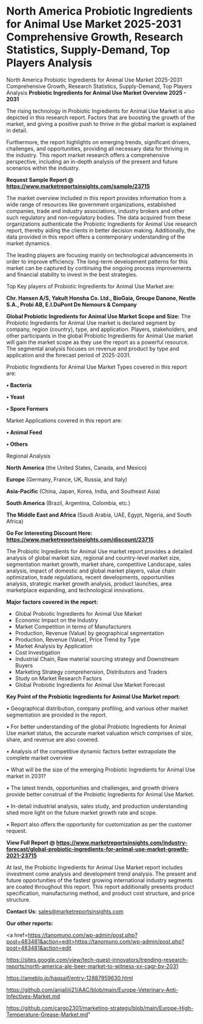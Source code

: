 # North America Probiotic Ingredients for Animal Use Market 2025-2031 Comprehensive Growth, Research Statistics, Supply-Demand,  Top Players Analysis
North America Probiotic Ingredients for Animal Use Market 2025-2031 Comprehensive Growth, Research Statistics, Supply-Demand,  Top Players Analysis
<Strong> Probiotic Ingredients for Animal Use Market Overview 2025 - 2031</strong>

The rising technology in Probiotic Ingredients for Animal Use Market is also depicted in this research report. Factors that are boosting the growth of the market, and giving a positive push to thrive in the global market is explained in detail.

Furthermore, the report highlights on emerging trends, significant drivers, challenges, and opportunities, providing all necessary data for thriving in the industry. This report market research offers a comprehensive perspective, including an in-depth analysis of the present and future scenarios within the industry.

<strong>Request Sample Report @ <a href=https://www.marketreportsinsights.com/sample/23715>https://www.marketreportsinsights.com/sample/23715</a></strong>

The market overview included in this report provides information from a wide range of resources like government organizations, established companies, trade and industry associations, industry brokers and other such regulatory and non-regulatory bodies. The data acquired from these organizations authenticate the Probiotic Ingredients for Animal Use research report, thereby aiding the clients in better decision making. Additionally, the data provided in this report offers a contemporary understanding of the market dynamics.

The leading players are focusing mainly on technological advancements in order to improve efficiency. The long-term development patterns for this market can be captured by continuing the ongoing process improvements and financial stability to invest in the best strategies.

Top Key players of Probiotic Ingredients for Animal Use Market are:

<strong>Chr. Hansen A/S, Yakult Honsha Co. Ltd., BioGaia, Groupe Danone, Nestle S.A., Probi AB, E.I.DuPont De Nemours & Company</strong>

<strong><b>Global Probiotic Ingredients for Animal Use Market Scope and Size:</b></strong>
The Probiotic Ingredients for Animal Use market is declared segment by company, region (country), type, and application. Players, stakeholders, and other participants in the global Probiotic Ingredients for Animal Use market will gain the market scope as they use the report as a powerful resource. The segmental analysis focuses on revenue and product by type and application and the forecast period of 2025-2031.

Probiotic Ingredients for Animal Use Market Types covered in this report are:

<strong>• Bacteria

• Yeast

• Spore Formers</strong>

Market Applications covered in this report are:

<strong>• Animal Feed

• Others</strong> 

Regional Analysis

<strong>North America</strong> (the United States, Canada, and Mexico)

<strong>Europe</strong> (Germany, France, UK, Russia, and Italy)

<strong>Asia-Pacific</strong> (China, Japan, Korea, India, and Southeast Asia)

<strong>South America</strong> (Brazil, Argentina, Colombia, etc.)

<strong>The Middle East and Africa</strong> (Saudi Arabia, UAE, Egypt, Nigeria, and South Africa)

<strong>Go For Interesting Discount Here: <a href=https://www.marketreportsinsights.com/discount/23715>https://www.marketreportsinsights.com/discount/23715</a></strong>

The Probiotic Ingredients for Animal Use market report provides a detailed analysis of global market size, regional and country-level market size, segmentation market growth, market share, competitive Landscape, sales analysis, impact of domestic and global market players, value chain optimization, trade regulations, recent developments, opportunities analysis, strategic market growth analysis, product launches, area marketplace expanding, and technological innovations.

<strong><b>Major factors covered in the report:</b></strong>
<ul>
  <li>Global Probiotic Ingredients for Animal Use Market </li>
  <li>Economic Impact on the Industry</li>
  <li>Market Competition in terms of Manufacturers</li>
  <li>Production, Revenue (Value) by geographical segmentation</li>
  <li>Production, Revenue (Value), Price Trend by Type</li>
  <li>Market Analysis by Application</li>
  <li>Cost Investigation</li>
  <li>Industrial Chain, Raw material sourcing strategy and Downstream Buyers</li>
  <li>Marketing Strategy comprehension, Distributors and Traders</li>
  <li>Study on Market Research Factors</li>
  <li>Global Probiotic Ingredients for Animal Use Market Forecast</li>
</ul>

<strong><b>Key Point of the Probiotic Ingredients for Animal Use Market report:</b></strong>

• Geographical distribution, company profiling, and various other market segmentation are provided in the report.

• For better understanding of the global Probiotic Ingredients for Animal Use market status, the accurate market valuation which comprises of size, share, and revenue are also covered.

• Analysis of the competitive dynamic factors better extrapolate the complete market overview

• What will be the size of the emerging Probiotic Ingredients for Animal Use market in 2031?

• The latest trends, opportunities and challenges, and growth drivers provide better construal of the Probiotic Ingredients for Animal Use Market.

• In-detail industrial analysis, sales study, and production understanding shed more light on the future market growth rate and scope.

• Report also offers the opportunity for customization as per the customer request.

<strong><b>View Full Report @ <a href=https://www.marketreportsinsights.com/industry-forecast/global-probiotic-ingredients-for-animal-use-market-growth-2021-23715>https://www.marketreportsinsights.com/industry-forecast/global-probiotic-ingredients-for-animal-use-market-growth-2021-23715</a></b></strong>


At last, the Probiotic Ingredients for Animal Use Market report includes investment come analysis and development trend analysis. The present and future opportunities of the fastest growing international industry segments are coated throughout this report. This report additionally presents product specification, manufacturing method, and product cost structure, and price structure.

<strong>Contact Us:</strong>
sales@marketreportsinsights.com

<strong>Our other reports:</strong>

<a href=https://tanomuno.com/wp-admin/post.php?post=483481&action=edit>https://tanomuno.com/wp-admin/post.php?post=483481&action=edit</a>

<a href=https://sites.google.com/view/tech-quest-innovators/trending-research-reports/north-america-ale-beer-market-to-witness-xx-cagr-by-2031>https://sites.google.com/view/tech-quest-innovators/trending-research-reports/north-america-ale-beer-market-to-witness-xx-cagr-by-2031</a>

<a href=https://ameblo.jp/haqsaif/entry-12887959630.html>https://ameblo.jp/haqsaif/entry-12887959630.html</a>

<a href=https://github.com/anjaliiii21/AAC/blob/main/Europe-Veterinary-Anti-Infectives-Market.md>https://github.com/anjaliiii21/AAC/blob/main/Europe-Veterinary-Anti-Infectives-Market.md</a>

<a href=https://github.com/cargo2301/marketing-strategy/blob/main/Europe-High-Temperature-Grease-Market.md>https://github.com/cargo2301/marketing-strategy/blob/main/Europe-High-Temperature-Grease-Market.md</a>"
